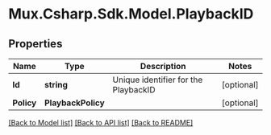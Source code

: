 # Mux.Csharp.Sdk.Model.PlaybackID

## Properties

Name | Type | Description | Notes
------------ | ------------- | ------------- | -------------
**Id** | **string** | Unique identifier for the PlaybackID | [optional] 
**Policy** | **PlaybackPolicy** |  | [optional] 

[[Back to Model list]](../README.md#documentation-for-models) [[Back to API list]](../README.md#documentation-for-api-endpoints) [[Back to README]](../README.md)

